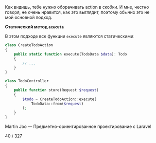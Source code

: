 Как видишь, тебе нужно оборачивать action в скобки. И мне, честно говоря, не очень нравится, как это выглядит, поэтому обычно это не мой основной подход.

**Статический метод `execute`**

В этом подходе все функции `execute` являются статическими:

```php
class CreateTodoAction
{
    public static function execute(TodoData $data): Todo
    {
        // ...
    }
}

class TodoController
{
    public function store(Request $request)
    {
        $todo = CreateTodoAction::execute(
            TodoData::from($request)
        );
    }
}
```

Martin Joo — Предметно-ориентированное проектирование с Laravel

40 / 327


